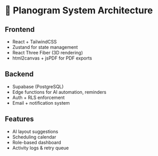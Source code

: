 # 📐 Planogram System Architecture

## Frontend
- React + TailwindCSS
- Zustand for state management
- React Three Fiber (3D rendering)
- html2canvas + jsPDF for PDF exports

## Backend
- Supabase (PostgreSQL)
- Edge functions for AI automation, reminders
- Auth + RLS enforcement
- Email + notification system

## Features
- AI layout suggestions
- Scheduling calendar
- Role-based dashboard
- Activity logs & retry queue
